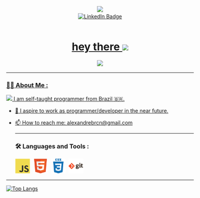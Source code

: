 <div id="header" align="center">
  <img src="https://media.giphy.com/media/TFPdmm3rdzeZ0kP3zG/giphy-downsized.gif" width="100" />
  <div id="badges">
     <a href="https://www.linkedin.com/in/alexandre-muniz-de-almeida-48b87340/">
    <img src="https://img.shields.io/badge/LinkedIn-blue?style=for-the-badge&logo=linkedin&logoColor=white" alt="LinkedIn Badge"/>
</div>
  <img src="https://komarev.com/ghpvc/?username=alexandremdealmeida&style=flat-square&color=blue" alt=""/>
  <h1>
  hey there
  <img src="https://media.giphy.com/media/hvRJCLFzcasrR4ia7z/giphy.gif" width="30px"/>
</h1>
  <div align="center">
    <img src= "https://media.giphy.com/media/HwBlFQZFcAoUcPHZdX/giphy.gif" width="300"/>
</div>
</div>

  ---
  
### :man_technologist: About Me :
<img src="https://media.giphy.com/media/WUlplcMpOCEmTGBtBW/giphy.gif" width="30"> I am self-taught programmer from Brazil :brazil:.
  
- :seedling: I aspire to work as programmer/developer in the near future.

- :mailbox: How to reach me: alexandrebrcn@gmail.com
  
  ---
  
  ### :hammer_and_wrench: Languages and Tools :
  
  <div>
  <img src="https://github.com/devicons/devicon/blob/master/icons/javascript/javascript-original.svg" title="JavaScript" alt="JavaScript" width="40" height="40"/>&nbsp;
      <img src="https://github.com/devicons/devicon/blob/master/icons/html5/html5-original.svg" title="HTML5" alt="HTML" width="40" height="40"/>&nbsp;
  <img src="https://github.com/devicons/devicon/blob/master/icons/css3/css3-plain-wordmark.svg"  title="CSS3" alt="CSS" width="40" height="40"/>&nbsp;
       <img src="https://github.com/devicons/devicon/blob/master/icons/git/git-original-wordmark.svg" title="Git" **alt="Git" width="40" height="40"/>
</div>
  
  ---

[![Top Langs](https://github-readme-stats.vercel.app/api/top-langs/?username=alexandremdealmeida&layout=compact&theme=vision-friendly-dark)](https://github.com/anuraghazra/github-readme-stats)

  
